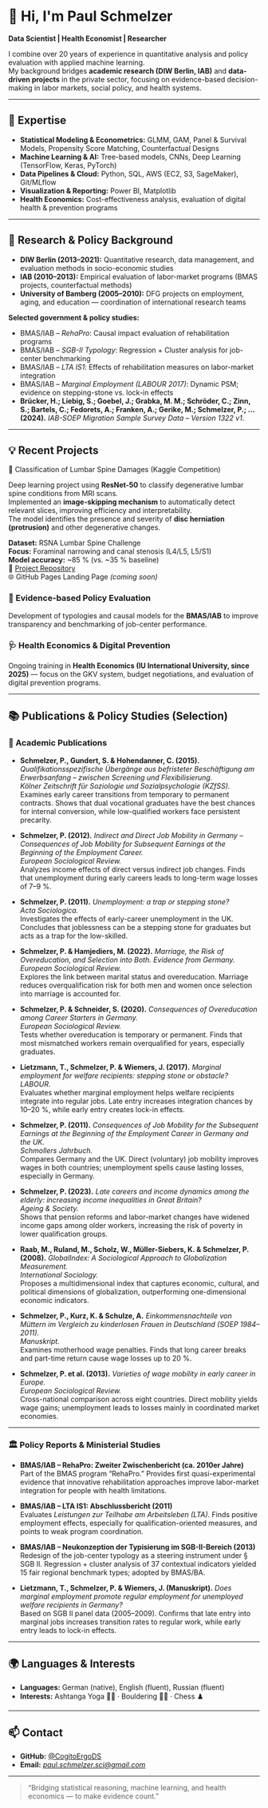 # 👋 Hi, I'm Paul Schmelzer

**Data Scientist | Health Economist | Researcher**

I combine over 20 years of experience in quantitative analysis and policy evaluation with applied machine learning.  
My background bridges **academic research (DIW Berlin, IAB)** and **data-driven projects** in the private sector, focusing on evidence-based decision-making in labor markets, social policy, and health systems.

---

## 🧠 Expertise

- **Statistical Modeling & Econometrics:** GLMM, GAM, Panel & Survival Models, Propensity Score Matching, Counterfactual Designs  
- **Machine Learning & AI:** Tree-based models, CNNs, Deep Learning (TensorFlow, Keras, PyTorch)  
- **Data Pipelines & Cloud:** Python, SQL, AWS (EC2, S3, SageMaker), Git/MLflow  
- **Visualization & Reporting:** Power BI, Matplotlib  
- **Health Economics:** Cost-effectiveness analysis, evaluation of digital health & prevention programs  

---

## 🔬 Research & Policy Background

- **DIW Berlin (2013–2021):** Quantitative research, data management, and evaluation methods in socio-economic studies  
- **IAB (2010–2013):** Empirical evaluation of labor-market programs (BMAS projects, counterfactual methods)  
- **University of Bamberg (2005–2010):** DFG projects on employment, aging, and education — coordination of international research teams  

**Selected government & policy studies:**
- BMAS/IAB – *RehaPro*: Causal impact evaluation of rehabilitation programs  
- BMAS/IAB – *SGB-II Typology*: Regression + Cluster analysis for job-center benchmarking  
- BMAS/IAB – *LTA IS1*: Effects of rehabilitation measures on labor-market integration  
- BMAS/IAB – *Marginal Employment (LABOUR 2017)*: Dynamic PSM; evidence on stepping-stone vs. lock-in effects
- **Brücker, H.; Liebig, S.; Goebel, J.; Grabka, M. M.; Schröder, C.; Zinn, S.; Bartels, C.; Fedorets, A.; Franken, A.; Gerike, M.; **Schmelzer, P.**; … (2024).** *IAB-SOEP Migration Sample Survey Data – Version 1322 v1*.  

---
## 💡 Recent Projects

🧩 Classification of Lumbar Spine Damages (Kaggle Competition)

Deep learning project using **ResNet-50** to classify degenerative lumbar spine conditions from MRI scans.  
Implemented an **image-skipping mechanism** to automatically detect relevant slices, improving efficiency and interpretability.  
The model identifies the presence and severity of **disc herniation (protrusion)** and other degenerative changes.

**Dataset:** RSNA Lumbar Spine Challenge  
**Focus:** Foraminal narrowing and canal stenosis (L4/L5, L5/S1)  
**Model accuracy:** ~85 % (vs. ~35 % baseline)  
🔗 [Project Repository](#)  
🌐 GitHub Pages Landing Page *(coming soon)*



### 🧭 Evidence-based Policy Evaluation
Development of typologies and causal models for the **BMAS/IAB** to improve transparency and benchmarking of job-center performance.

### 🩺 Health Economics & Digital Prevention
Ongoing training in **Health Economics (IU International University, since 2025)** — focus on the GKV system, budget negotiations, and evaluation of digital prevention programs.

---

## 📚 Publications & Policy Studies (Selection)

### 🧾 Academic Publications

- **Schmelzer, P., Gundert, S. & Hohendanner, C. (2015).** *Qualifikationsspezifische Übergänge aus befristeter Beschäftigung am Erwerbsanfang – zwischen Screening und Flexibilisierung.*  
  *Kölner Zeitschrift für Soziologie und Sozialpsychologie (KZfSS).*  
  Examines early career transitions from temporary to permanent contracts. Shows that dual vocational graduates have the best chances for internal conversion, while low-qualified workers face persistent precarity.

- **Schmelzer, P. (2012).** *Indirect and Direct Job Mobility in Germany – Consequences of Job Mobility for Subsequent Earnings at the Beginning of the Employment Career.*  
  *European Sociological Review.*  
  Analyzes income effects of direct versus indirect job changes. Finds that unemployment during early careers leads to long-term wage losses of 7–9 %.

- **Schmelzer, P. (2011).** *Unemployment: a trap or stepping stone?*  
  *Acta Sociologica.*  
  Investigates the effects of early-career unemployment in the UK. Concludes that joblessness can be a stepping stone for graduates but acts as a trap for the low-skilled.

- **Schmelzer, P. & Hamjediers, M. (2022).** *Marriage, the Risk of Overeducation, and Selection into Both. Evidence from Germany.*  
  *European Sociological Review.*  
  Explores the link between marital status and overeducation. Marriage reduces overqualification risk for both men and women once selection into marriage is accounted for.

- **Schmelzer, P. & Schneider, S. (2020).** *Consequences of Overeducation among Career Starters in Germany.*  
  *European Sociological Review.*  
  Tests whether overeducation is temporary or permanent. Finds that most mismatched workers remain overqualified for years, especially graduates.

- **Lietzmann, T., Schmelzer, P. & Wiemers, J. (2017).** *Marginal employment for welfare recipients: stepping stone or obstacle?*  
  *LABOUR.*  
  Evaluates whether marginal employment helps welfare recipients integrate into regular jobs. Late entry increases integration chances by 10–20 %, while early entry creates lock-in effects.

 - **Schmelzer, P. (2011).** *Consequences of Job Mobility for the Subsequent Earnings at the Beginning of the Employment Career in Germany and the UK.*  
  *Schmollers Jahrbuch.*  
  Compares Germany and the UK. Direct (voluntary) job mobility improves wages in both countries; unemployment spells cause lasting losses, especially in Germany.

- **Schmelzer, P. (2023).** *Late careers and income dynamics among the elderly: increasing income inequalities in Great Britain?*  
  *Ageing & Society.*  
  Shows that pension reforms and labor-market changes have widened income gaps among older workers, increasing the risk of poverty in lower qualification groups.

- **Raab, M., Ruland, M., Scholz, W., Müller-Siebers, K. & Schmelzer, P. (2008).** *GlobalIndex: A Sociological Approach to Globalization Measurement.*  
  *International Sociology.*  
  Proposes a multidimensional index that captures economic, cultural, and political dimensions of globalization, outperforming one-dimensional economic indicators.

- **Schmelzer, P., Kurz, K. & Schulze, A.** *Einkommensnachteile von Müttern im Vergleich zu kinderlosen Frauen in Deutschland (SOEP 1984–2011).*  
  *Manuskript.*  
  Examines motherhood wage penalties. Finds that long career breaks and part-time return cause wage losses up to 20 %.

- **Schmelzer, P. et al. (2013).** *Varieties of wage mobility in early career in Europe.*  
  *European Sociological Review.*  
  Cross-national comparison across eight countries. Direct mobility yields wage gains; unemployment leads to losses mainly in coordinated market economies.

---

### 🏛 Policy Reports & Ministerial Studies

- **BMAS/IAB – RehaPro: Zweiter Zwischenbericht (ca. 2010er Jahre)**  
  Part of the BMAS program “RehaPro.” Provides first quasi-experimental evidence that innovative rehabilitation approaches improve labor-market integration for people with health limitations.

- **BMAS/IAB – LTA IS1: Abschlussbericht (2011)**  
  Evaluates *Leistungen zur Teilhabe am Arbeitsleben (LTA)*. Finds positive employment effects, especially for qualification-oriented measures, and points to weak program coordination.

- **BMAS/IAB – Neukonzeption der Typisierung im SGB-II-Bereich (2013)**  
  Redesign of the job-center typology as a steering instrument under § SGB II. Regression + cluster analysis of 37 contextual indicators yielded 15 fair regional benchmark types; adopted by BMAS/BA.

- **Lietzmann, T., Schmelzer, P. & Wiemers, J. (Manuskript).** *Does marginal employment promote regular employment for unemployed welfare recipients in Germany?*  
  Based on SGB II panel data (2005–2009). Confirms that late entry into marginal jobs increases transition rates to regular work, while early entry leads to lock-in effects.



---

## 🌍 Languages & Interests

- **Languages:** German (native), English (fluent), Russian (fluent)  
- **Interests:** Ashtanga Yoga 🧘‍♂️ · Bouldering 🧗‍♂️ · Chess ♟️

---

## 📫 Contact

- **GitHub:** [@CogitoErgoDS](https://github.com/CogitoErgoDS)  
- **Email:** *paul.schmelzer.sci@gmail.com*

---

> “Bridging statistical reasoning, machine learning, and health economics — to make evidence count.”
